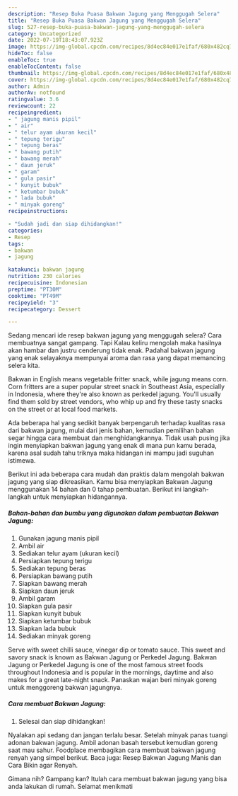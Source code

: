 ```yaml
---
description: "Resep Buka Puasa Bakwan Jagung yang Menggugah Selera"
title: "Resep Buka Puasa Bakwan Jagung yang Menggugah Selera"
slug: 527-resep-buka-puasa-bakwan-jagung-yang-menggugah-selera
category: Uncategorized
date: 2022-07-19T18:43:07.923Z
image: https://img-global.cpcdn.com/recipes/8d4ec84e017e1faf/680x482cq70/bakwan-jagung-foto-resep-utama.jpg
hideToc: false
enableToc: true
enableTocContent: false
thumbnail: https://img-global.cpcdn.com/recipes/8d4ec84e017e1faf/680x482cq70/bakwan-jagung-foto-resep-utama.jpg
cover: https://img-global.cpcdn.com/recipes/8d4ec84e017e1faf/680x482cq70/bakwan-jagung-foto-resep-utama.jpg
author: Admin
authorAv: notfound
ratingvalue: 3.6
reviewcount: 22
recipeingredient:
- " jagung manis pipil"
- " air"
- " telur ayam ukuran kecil"
- " tepung terigu"
- " tepung beras"
- " bawang putih"
- " bawang merah"
- " daun jeruk"
- " garam"
- " gula pasir"
- " kunyit bubuk"
- " ketumbar bubuk"
- " lada bubuk"
- " minyak goreng"
recipeinstructions:

- "Sudah jadi dan siap dihidangkan!"
categories:
- Resep
tags:
- bakwan
- jagung

katakunci: bakwan jagung 
nutrition: 230 calories
recipecuisine: Indonesian
preptime: "PT30M"
cooktime: "PT49M"
recipeyield: "3"
recipecategory: Dessert

---
```



Sedang mencari ide resep bakwan jagung yang menggugah selera? Cara membuatnya sangat gampang. Tapi Kalau keliru mengolah maka hasilnya akan hambar dan justru cenderung tidak enak. Padahal bakwan jagung yang enak selayaknya mempunyai aroma dan rasa yang dapat memancing selera kita.


Bakwan in English means vegetable fritter snack, while jagung means corn. Corn fritters are a super popular street snack in Southeast Asia, especially in Indonesia, where they&#39;re also known as perkedel jagung. You&#39;ll usually find them sold by street vendors, who whip up and fry these tasty snacks on the street or at local food markets.

Ada beberapa hal yang sedikit banyak berpengaruh terhadap kualitas rasa dari bakwan jagung, mulai dari jenis bahan, kemudian pemilihan bahan segar hingga cara membuat dan menghidangkannya. Tidak usah pusing jika ingin menyiapkan bakwan jagung yang enak di mana pun kamu berada, karena asal sudah tahu triknya maka hidangan ini mampu jadi suguhan istimewa.


Berikut ini ada beberapa cara mudah dan praktis dalam mengolah bakwan jagung yang siap dikreasikan. Kamu bisa menyiapkan Bakwan Jagung menggunakan 14 bahan dan 0 tahap pembuatan. Berikut ini langkah-langkah untuk menyiapkan hidangannya.

<!--inarticleads1-->

##### Bahan-bahan dan bumbu yang digunakan dalam pembuatan Bakwan Jagung:

1. Gunakan  jagung manis pipil
1. Ambil  air
1. Sediakan  telur ayam (ukuran kecil)
1. Persiapkan  tepung terigu
1. Sediakan  tepung beras
1. Persiapkan  bawang putih
1. Siapkan  bawang merah
1. Siapkan  daun jeruk
1. Ambil  garam
1. Siapkan  gula pasir
1. Siapkan  kunyit bubuk
1. Siapkan  ketumbar bubuk
1. Siapkan  lada bubuk
1. Sediakan  minyak goreng


Serve with sweet chilli sauce, vinegar dip or tomato sauce. This sweet and savory snack is known as Bakwan Jagung or Perkedel Jagung. Bakwan Jagung or Perkedel Jagung is one of the most famous street foods throughout Indonesia and is popular in the mornings, daytime and also makes for a great late-night snack. Panaskan wajan beri minyak goreng untuk menggoreng bakwan jagungnya. 

<!--inarticleads2-->

##### Cara membuat Bakwan Jagung:


1. Selesai dan siap dihidangkan!

Nyalakan api sedang dan jangan terlalu besar. Setelah minyak panas tuangi adonan bakwan jagung. Ambil adonan basah tersebut kemudian goreng saat mau sahur. Foodplace membagikan cara membuat bakwan jagung renyah yang simpel berikut. Baca juga: Resep Bakwan Jagung Manis dan Cara Bikin agar Renyah. 

Gimana nih? Gampang kan? Itulah cara membuat bakwan jagung yang bisa anda lakukan di rumah. Selamat menikmati

